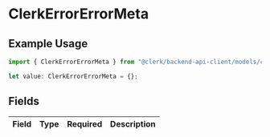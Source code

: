 # ClerkErrorErrorMeta

## Example Usage

```typescript
import { ClerkErrorErrorMeta } from "@clerk/backend-api-client/models/components";

let value: ClerkErrorErrorMeta = {};
```

## Fields

| Field       | Type        | Required    | Description |
| ----------- | ----------- | ----------- | ----------- |